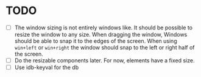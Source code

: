 # TODO

- [ ] The window sizing is not entirely windows like. It should be possible to resize the window to any size. When dragging the window, Windows should be able to snap it to the edges of the screen. When using `win+left` or `win+right` the window should snap to the left or right half of the screen.
- [ ] Do the resizable components later. For now, elements have a fixed size.
- [ ] Use idb-keyval for the db